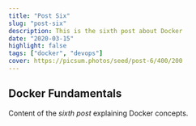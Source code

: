 ```yaml
---
title: "Post Six"
slug: "post-six"
description: This is the sixth post about Docker
date: "2020-03-15"
highlight: false
tags: ["docker", "devops"]
cover: https://picsum.photos/seed/post-6/400/200
---
```


## Docker Fundamentals

Content of the _sixth post_ explaining Docker concepts.
